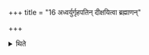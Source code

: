 +++
title = "16 अध्वर्युर्गृहपतिन् दीक्षयित्वा ब्रह्माणन्"

+++

<details><summary>थिते</summary>

अध्वर्युर्गृहपतिं दीक्षयित्वा ब्रह्माणं दीक्षयति । तत उद्गातारम् । ततो होतारम् १६
</details>
